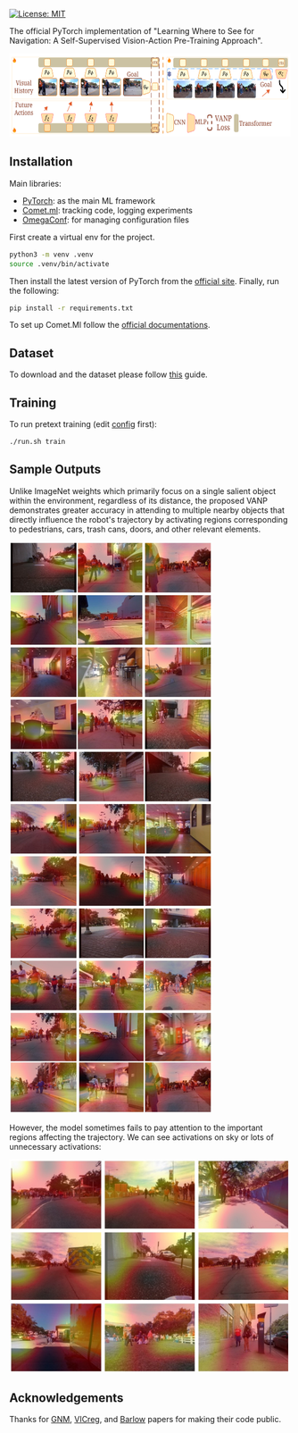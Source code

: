 [![License: MIT](https://img.shields.io/badge/License-MIT-yellow.svg)](https://opensource.org/licenses/MIT)

The official PyTorch implementation of "Learning Where to See for Navigation: A Self-Supervised Vision-Action Pre-Training Approach".

<p align="center">
  <img src="docs/VANP.svg"  height="150" width="600"/>
</p>

## Installation
Main libraries:
* [PyTorch](https://www.pytorch.org/): as the main ML framework
* [Comet.ml](https://www.comet.ml): tracking code, logging experiments
* [OmegaConf](https://omegaconf.readthedocs.io/en/latest/): for managing configuration files

First create a virtual env for the project. 
```bash
python3 -m venv .venv
source .venv/bin/activate
```

Then install the latest version of PyTorch from the [official site](https://www.pytorch.org/). Finally, run the following:
```bash
pip install -r requirements.txt
```
To set up Comet.Ml follow the [official documentations](https://www.comet.ml/docs/).

## Dataset
To download and the dataset please follow [this](docs/data_parser.md) guide.

## Training
To run pretext training (edit [config](VANP/conf/config_pretext.yaml) first):
```bash
./run.sh train
```

## Sample Outputs
Unlike ImageNet weights which primarily focus on a single salient object within the environment, regardless of its distance, 
the proposed VANP demonstrates greater accuracy in attending to multiple nearby 
objects that directly influence the robot's trajectory by activating regions corresponding to 
pedestrians, cars, trash cans, doors, and other relevant elements.

![Sample outputs](docs/samples/sample1.jpg)

However, the model sometimes fails to pay attention to the important regions affecting the trajectory. 
We can see activations on sky or lots of unnecessary activations:

![Sample outputs](docs/samples/sample2.jpg)

## Acknowledgements
Thanks for [GNM](https://github.com/PrieureDeSion/drive-any-robot), [VICreg](https://github.com/facebookresearch/vicreg/tree/main), and [Barlow](https://github.com/facebookresearch/barlowtwins) papers for making their code public.
